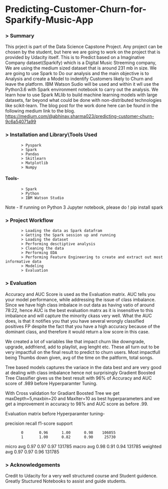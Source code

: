 # Predicting-Customer-Churn-for-Sparkify-Music-App

### >  Summary

This prject is part of the Data Science Capstone Project. Any project can be chosen by the student, but here we are going to work on the project that is provided by Udacity itself. This is to Predict based on a Imaginative Company dataset(Sparkify) which is a Digital Music Streeming company, We are using the medium sized dataset that is around 231 mb in size. We are going to use Spark to Do our analysis and the main objective is to Analysis and create a Model to indentify Customers likely to Churn and leave the platform. IBM Watson Sudio will be used and within it wll use the Python3.6 with Spark environment notebook to carry out the analysis. We learn how to use Spark MLlib to build machine learning models with large datasets, far beyond what could be done with non-distributed technologies like scikit-learn. The blog post for the work done here can be found in the following medium link to the blog.
https://medium.com/@abhinav.sharma023/predicting-customer-churn-9c6a54071a99



### > Installation and Library\Tools Used

           > Pyspark
           > Spark
           > Pandas
           > Skitlearn
           > Matplotlib
           > Numpy
           
  ####    Tools-
           > Spark
           > Python
           > IBM Watson Studio

Note - If running on Python 3 Jupyter notebook, please do ! pip install spark


### > Project Workflow

           > Loading the data as Spark datafram
           > Getting the Spark session up and running 
           > Loading the dataset
           > Performing desctiptive analysis
           > Cleaning the data
           > Performing EDA
           > Performing Feature Engineering to create and extract out most informative data
           > Modeling
           > Evaluation



### > Evaluation

Accuracy and AUC Score is used as the Evaluation matrix. AUC tells you your model performance, while addressing the issue of class imbalance. Since we have high class imbalace in out data as having vatio of around 78:22, hence AUC is the best evaluation matrx as it is insensitive to this imbalance and will capture the minority ckass very well. What the AUC does, is that it notifies you that you have several wrongly classified positives FP despite the fact that you have a high accuracy because of the dominant class, and therefore it would return a low score in this case.

We created a lot of variables like that impact churn like downgrade, upgrade, addfriend, add to playlist, avg lenght etc. These all turn out to be very impactfull on the final result to predict to churn users. Most impactfull being Thumbs down given, avg of the time on the paltform, total songs. 

Tree based models captures the variace in the data best and are very good at dealing with class imbalance hence not surprisingly Gradient Boosted Tree Classifier gives us the best result with 96% of Accuracy and AUC score of  .989 before Hyperparamter Tuning.

With Cross validation for Gradiant Boosted Tree we get maxDepth=5,maxbin=20 and MaxIter=10 as best hyperparameters and we get a improvement in accuracy to 98% and AUC score as before .99.

Evaluation matrix before Hyperparamter tuning-


   precision    recall  f1-score   support

           0       0.96      1.00      0.98    106055
           1       1.00      0.82      0.90     25730
   micro avg       0.97      0.97      0.97    131785
   macro avg       0.98      0.91      0.94    131785
weighted avg       0.97      0.97      0.96    131785




 


### > Acknowledgements

Credit to Udacity for a very well structured course and Student guidence. Greatly Stuctured Notebooks to assist and guide students.
